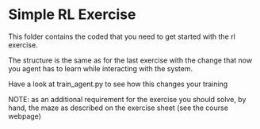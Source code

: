 # Simple RL Exercise
This folder contains the coded that you need to get started with the rl exercise.

The structure is the same as for the last exercise with the change that now you agent has to learn while interacting with the system.

Have a look at train_agent.py to see how this changes your training

NOTE: as an additional requirement for the exercise you should solve, by hand, the maze as described on the exercise sheet (see the course webpage)
